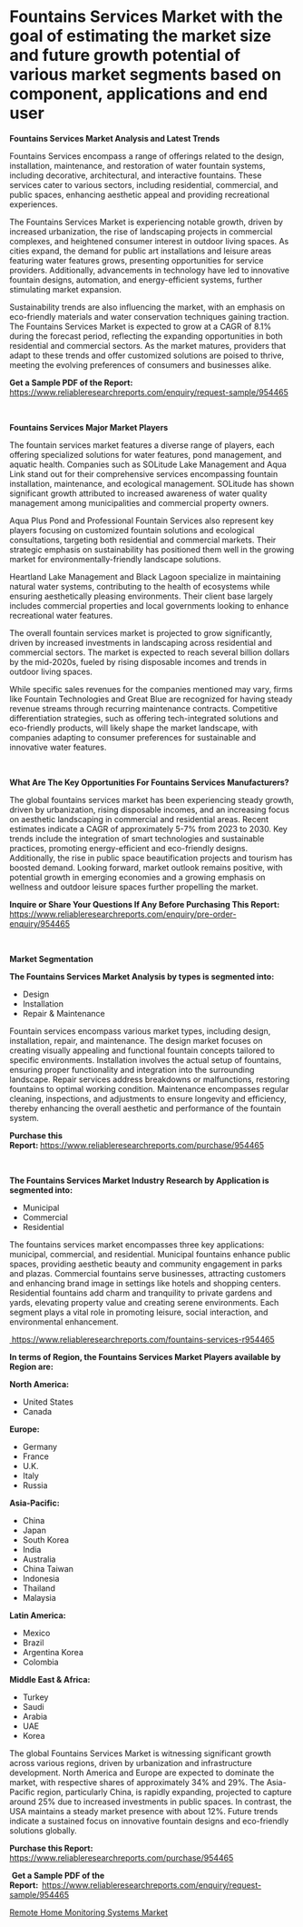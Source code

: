 <p><h1>Fountains Services Market with the goal of estimating the market size and future growth potential of various market segments based on component, applications and end user</h1></p><p><strong>Fountains Services Market Analysis and Latest Trends</strong></p>
<p><p>Fountains Services encompass a range of offerings related to the design, installation, maintenance, and restoration of water fountain systems, including decorative, architectural, and interactive fountains. These services cater to various sectors, including residential, commercial, and public spaces, enhancing aesthetic appeal and providing recreational experiences.</p><p>The Fountains Services Market is experiencing notable growth, driven by increased urbanization, the rise of landscaping projects in commercial complexes, and heightened consumer interest in outdoor living spaces. As cities expand, the demand for public art installations and leisure areas featuring water features grows, presenting opportunities for service providers. Additionally, advancements in technology have led to innovative fountain designs, automation, and energy-efficient systems, further stimulating market expansion.</p><p>Sustainability trends are also influencing the market, with an emphasis on eco-friendly materials and water conservation techniques gaining traction. The Fountains Services Market is expected to grow at a CAGR of 8.1% during the forecast period, reflecting the expanding opportunities in both residential and commercial sectors. As the market matures, providers that adapt to these trends and offer customized solutions are poised to thrive, meeting the evolving preferences of consumers and businesses alike.</p></p>
<p><strong>Get a Sample PDF of the Report:&nbsp;</strong> <a href="https://www.reliableresearchreports.com/enquiry/request-sample/954465?utm_campaign=3090&utm_medium=2&utm_source=Github&utm_content=ia&utm_term=07032025&utm_id=fountains-services">https://www.reliableresearchreports.com/enquiry/request-sample/954465</a></p>
<p>&nbsp;</p>
<p><strong>Fountains Services Major Market Players</strong></p>
<p><p>The fountain services market features a diverse range of players, each offering specialized solutions for water features, pond management, and aquatic health. Companies such as SOLitude Lake Management and Aqua Link stand out for their comprehensive services encompassing fountain installation, maintenance, and ecological management. SOLitude has shown significant growth attributed to increased awareness of water quality management among municipalities and commercial property owners.</p><p>Aqua Plus Pond and Professional Fountain Services also represent key players focusing on customized fountain solutions and ecological consultations, targeting both residential and commercial markets. Their strategic emphasis on sustainability has positioned them well in the growing market for environmentally-friendly landscape solutions.</p><p>Heartland Lake Management and Black Lagoon specialize in maintaining natural water systems, contributing to the health of ecosystems while ensuring aesthetically pleasing environments. Their client base largely includes commercial properties and local governments looking to enhance recreational water features. </p><p>The overall fountain services market is projected to grow significantly, driven by increased investments in landscaping across residential and commercial sectors. The market is expected to reach several billion dollars by the mid-2020s, fueled by rising disposable incomes and trends in outdoor living spaces. </p><p>While specific sales revenues for the companies mentioned may vary, firms like Fountain Technologies and Great Blue are recognized for having steady revenue streams through recurring maintenance contracts. Competitive differentiation strategies, such as offering tech-integrated solutions and eco-friendly products, will likely shape the market landscape, with companies adapting to consumer preferences for sustainable and innovative water features.</p></p>
<p>&nbsp;</p>
<p><strong>What Are The Key Opportunities For Fountains Services Manufacturers?</strong></p>
<p><p>The global fountains services market has been experiencing steady growth, driven by urbanization, rising disposable incomes, and an increasing focus on aesthetic landscaping in commercial and residential areas. Recent estimates indicate a CAGR of approximately 5-7% from 2023 to 2030. Key trends include the integration of smart technologies and sustainable practices, promoting energy-efficient and eco-friendly designs. Additionally, the rise in public space beautification projects and tourism has boosted demand. Looking forward, market outlook remains positive, with potential growth in emerging economies and a growing emphasis on wellness and outdoor leisure spaces further propelling the market.</p></p>
<p><strong>Inquire or Share Your Questions If Any Before Purchasing This Report:</strong> <a href="https://www.reliableresearchreports.com/enquiry/pre-order-enquiry/954465?utm_campaign=3090&utm_medium=2&utm_source=Github&utm_content=ia&utm_term=07032025&utm_id=fountains-services">https://www.reliableresearchreports.com/enquiry/pre-order-enquiry/954465</a></p>
<p>&nbsp;</p>
<p><strong>Market Segmentation</strong></p>
<p><strong>The Fountains Services Market Analysis by types is segmented into:</strong></p>
<p><ul><li>Design</li><li>Installation</li><li>Repair & Maintenance</li></ul></p>
<p><p>Fountain services encompass various market types, including design, installation, repair, and maintenance. The design market focuses on creating visually appealing and functional fountain concepts tailored to specific environments. Installation involves the actual setup of fountains, ensuring proper functionality and integration into the surrounding landscape. Repair services address breakdowns or malfunctions, restoring fountains to optimal working condition. Maintenance encompasses regular cleaning, inspections, and adjustments to ensure longevity and efficiency, thereby enhancing the overall aesthetic and performance of the fountain system.</p></p>
<p><strong>Purchase this Report:&nbsp;</strong><a href="https://www.reliableresearchreports.com/purchase/954465?utm_campaign=3090&utm_medium=2&utm_source=Github&utm_content=ia&utm_term=07032025&utm_id=fountains-services">https://www.reliableresearchreports.com/purchase/954465</a></p>
<p>&nbsp;</p>
<p><strong>The Fountains Services Market Industry Research by Application is segmented into:</strong></p>
<p><ul><li>Municipal</li><li>Commercial</li><li>Residential</li></ul></p>
<p><p>The fountains services market encompasses three key applications: municipal, commercial, and residential. Municipal fountains enhance public spaces, providing aesthetic beauty and community engagement in parks and plazas. Commercial fountains serve businesses, attracting customers and enhancing brand image in settings like hotels and shopping centers. Residential fountains add charm and tranquility to private gardens and yards, elevating property value and creating serene environments. Each segment plays a vital role in promoting leisure, social interaction, and environmental enhancement.</p></p>
<p><a href="https://www.reliableresearchreports.com/fountains-services-r954465?utm_campaign=3090&utm_medium=2&utm_source=Github&utm_content=ia&utm_term=07032025&utm_id=fountains-services">&nbsp;https://www.reliableresearchreports.com/fountains-services-r954465</a></p>
<p><strong>In terms of Region, the Fountains Services Market Players available by Region are:</strong></p>
<p>
    <p> <strong> North America: </strong>
        <ul>
            <li>United States</li>
            <li>Canada</li>
        </ul>
        </p> 
    <p> <strong> Europe: </strong>
        <ul>
            <li>Germany</li>
            <li>France</li>
            <li>U.K.</li>
            <li>Italy</li>
            <li>Russia</li>
        </ul>
        </p> 
    <p> <strong> Asia-Pacific: </strong>
        <ul>
            <li>China</li>
            <li>Japan</li>
            <li>South Korea</li>
            <li>India</li>
            <li>Australia</li>
            <li>China Taiwan</li>
            <li>Indonesia</li>
            <li>Thailand</li>
            <li>Malaysia</li>
        </ul>
        </p> 
    <p> <strong> Latin America: </strong>
        <ul>
            <li>Mexico</li>
            <li>Brazil</li>
            <li>Argentina Korea</li>
            <li>Colombia</li>
        </ul>
        </p> 
    <p> <strong> Middle East & Africa: </strong>
        <ul>
            <li>Turkey</li>
            <li>Saudi</li>
            <li>Arabia</li>
            <li>UAE</li>
            <li>Korea</li>
        </ul>
    </p>
    </p>
<p><p>The global Fountains Services Market is witnessing significant growth across various regions, driven by urbanization and infrastructure development. North America and Europe are expected to dominate the market, with respective shares of approximately 34% and 29%. The Asia-Pacific region, particularly China, is rapidly expanding, projected to capture around 25% due to increased investments in public spaces. In contrast, the USA maintains a steady market presence with about 12%. Future trends indicate a sustained focus on innovative fountain designs and eco-friendly solutions globally.</p></p>
<p><strong>Purchase this Report: </strong><a href="https://www.reliableresearchreports.com/purchase/954465?utm_campaign=3090&utm_medium=2&utm_source=Github&utm_content=ia&utm_term=07032025&utm_id=fountains-services">https://www.reliableresearchreports.com/purchase/954465</a></p>
<p>&nbsp;<strong>Get a Sample PDF of the Report:&nbsp;&nbsp;</strong><a href="https://www.reliableresearchreports.com/enquiry/request-sample/954465?utm_campaign=3090&utm_medium=2&utm_source=Github&utm_content=ia&utm_term=07032025&utm_id=fountains-services">https://www.reliableresearchreports.com/enquiry/request-sample/954465</a></p>
<p><strong></strong></p>
<p><p><a href="https://github.com/kaqiewan/Market-Research-Report-List-1/blob/main/remote-home-monitoring-systems-market.md?utm_campaign=3090&utm_medium=2&utm_source=Github&utm_content=ia&utm_term=07032025&utm_id=fountains-services">Remote Home Monitoring Systems Market</a></p></p>